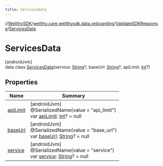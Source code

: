 ```yaml
---
title: ServicesData
---
```

//[WellthySDK](../../../../index.html)/[wellthy.care.wellthysdk.data.onboarding](../../index.html)/[ValidateSDKResponse](../index.html)/[ServicesData](index.html)



# ServicesData



[androidJvm]\
data class [ServicesData](index.html)(service: [String](https://kotlinlang.org/api/latest/jvm/stdlib/kotlin/-string/index.html)?, baseUrl: [String](https://kotlinlang.org/api/latest/jvm/stdlib/kotlin/-string/index.html)?, apiLimit: [Int](https://kotlinlang.org/api/latest/jvm/stdlib/kotlin/-int/index.html)?)



## Properties


| Name | Summary |
|---|---|
| [apiLimit](api-limit.html) | [androidJvm]<br>@SerializedName(value = "api_limit")<br>var [apiLimit](api-limit.html): [Int](https://kotlinlang.org/api/latest/jvm/stdlib/kotlin/-int/index.html)? = null |
| [baseUrl](base-url.html) | [androidJvm]<br>@SerializedName(value = "base_url")<br>var [baseUrl](base-url.html): [String](https://kotlinlang.org/api/latest/jvm/stdlib/kotlin/-string/index.html)? = null |
| [service](service.html) | [androidJvm]<br>@SerializedName(value = "service")<br>var [service](service.html): [String](https://kotlinlang.org/api/latest/jvm/stdlib/kotlin/-string/index.html)? = null |

